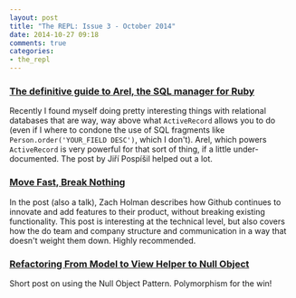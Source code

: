 ```yaml
---
layout: post
title: "The REPL: Issue 3 - October 2014"
date: 2014-10-27 09:18
comments: true
categories:
- the_repl
---
```


### [The definitive guide to Arel, the SQL manager for Ruby][1]

Recently I found myself doing pretty interesting things with relational databases that are way, way above what `ActiveRecord` allows you to do (even if I where to condone the use of SQL fragments like `Person.order('YOUR_FIELD DESC')`, which I don't). Arel, which powers `ActiveRecord` is very powerful for that sort of thing, if a little under-documented. The post by Jiří Pospíšil helped out a lot.

### [Move Fast, Break Nothing][2]

In the post (also a talk), Zach Holman describes how Github continues to innovate and add features to their product, without breaking existing functionality. This post is interesting at the technical level, but also covers how the do team and company structure and communication in a way that doesn't weight them down. Highly recommended.

### [Refactoring From Model to View Helper to Null Object][3]

Short post on using the Null Object Pattern. Polymorphism for the win!


[1]: http://jpospisil.com/2014/06/16/the-definitive-guide-to-arel-the-sql-manager-for-ruby.html
[2]: http://zachholman.com/talk/move-fast-break-nothing/
[3]: http://robots.thoughtbot.com/from-model-logic-to-views-helpers-and-to-null-objects
